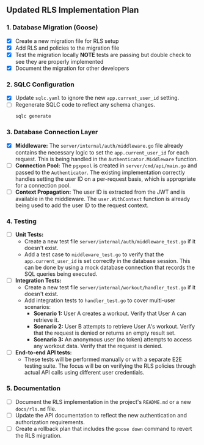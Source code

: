 ## Updated RLS Implementation Plan

### 1. Database Migration (Goose)

- [x] Create a new migration file for RLS setup
- [x] Add RLS and policies to the migration file
- [x] Test the migration locally **NOTE** tests are passing but double check to see they are properly implemented
- [x] Document the migration for other developers

### 2. SQLC Configuration

- [x] Update `sqlc.yaml` to ignore the new `app.current_user_id` setting.
- [ ] Regenerate SQLC code to reflect any schema changes.
    ```bash
    sqlc generate
    ```

### 3. Database Connection Layer

- [x] **Middleware:** The `server/internal/auth/middleware.go` file already contains the necessary logic to set the `app.current_user_id` for each request. This is being handled in the `Authenticator.Middleware` function.
- [ ] **Connection Pool:** The `pgxpool` is created in `server/cmd/api/main.go` and passed to the `Authenticator`. The existing implementation correctly handles setting the user ID on a per-request basis, which is appropriate for a connection pool.
- [ ] **Context Propagation:** The user ID is extracted from the JWT and is available in the middleware. The `user.WithContext` function is already being used to add the user ID to the request context.

### 4. Testing

- [ ] **Unit Tests:**
    - Create a new test file `server/internal/auth/middleware_test.go` if it doesn't exist.
    - Add a test case to `middleware_test.go` to verify that the `app.current_user_id` is set correctly in the database session. This can be done by using a mock database connection that records the SQL queries being executed.
- [ ] **Integration Tests:**
    - Create a new test file `server/internal/workout/handler_test.go` if it doesn't exist.
    - Add integration tests to `handler_test.go` to cover multi-user scenarios:
        - **Scenario 1:** User A creates a workout. Verify that User A can retrieve it.
        - **Scenario 2:** User B attempts to retrieve User A's workout. Verify that the request is denied or returns an empty result set.
        - **Scenario 3:** An anonymous user (no token) attempts to access any workout data. Verify that the request is denied.
- [ ] **End-to-end API tests:**
    - These tests will be performed manually or with a separate E2E testing suite. The focus will be on verifying the RLS policies through actual API calls using different user credentials.

### 5. Documentation

- [ ] Document the RLS implementation in the project's `README.md` or a new `docs/rls.md` file.
- [ ] Update the API documentation to reflect the new authentication and authorization requirements.
- [ ] Create a rollback plan that includes the `goose down` command to revert the RLS migration.
